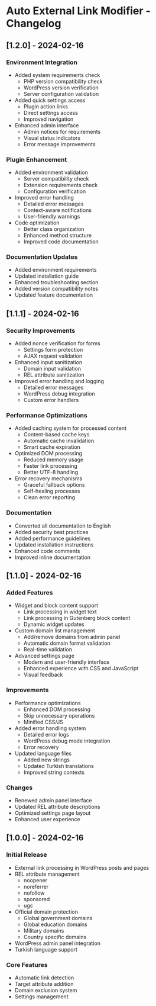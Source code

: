 # Auto External Link Modifier - Changelog

## [1.2.0] - 2024-02-16

### Environment Integration
- Added system requirements check
  - PHP version compatibility check
  - WordPress version verification
  - Server configuration validation
- Added quick settings access
  - Plugin action links
  - Direct settings access
  - Improved navigation
- Enhanced admin interface
  - Admin notices for requirements
  - Visual status indicators
  - Error message improvements

### Plugin Enhancement
- Added environment validation
  - Server compatibility check
  - Extension requirements check
  - Configuration verification
- Improved error handling
  - Detailed error messages
  - Context-aware notifications
  - User-friendly warnings
- Code optimization
  - Better class organization
  - Enhanced method structure
  - Improved code documentation

### Documentation Updates
- Added environment requirements
- Updated installation guide
- Enhanced troubleshooting section
- Added version compatibility notes
- Updated feature documentation

## [1.1.1] - 2024-02-16

### Security Improvements
- Added nonce verification for forms
  - Settings form protection
  - AJAX request validation
- Enhanced input sanitization
  - Domain input validation
  - REL attribute sanitization
- Improved error handling and logging
  - Detailed error messages
  - WordPress debug integration
  - Custom error handlers

### Performance Optimizations
- Added caching system for processed content
  - Content-based cache keys
  - Automatic cache invalidation
  - Smart cache expiration
- Optimized DOM processing
  - Reduced memory usage
  - Faster link processing
  - Better UTF-8 handling
- Error recovery mechanisms
  - Graceful fallback options
  - Self-healing processes
  - Clean error reporting

### Documentation
- Converted all documentation to English
- Added security best practices
- Added performance guidelines
- Updated installation instructions
- Enhanced code comments
- Improved inline documentation

## [1.1.0] - 2024-02-16

### Added Features
- Widget and block content support
  - Link processing in widget text
  - Link processing in Gutenberg block content
  - Dynamic widget updates
- Custom domain list management
  - Add/remove domains from admin panel
  - Automatic domain format validation
  - Real-time validation
- Advanced settings page
  - Modern and user-friendly interface
  - Enhanced experience with CSS and JavaScript
  - Visual feedback

### Improvements
- Performance optimizations
  - Enhanced DOM processing
  - Skip unnecessary operations
  - Minified CSS/JS
- Added error handling system
  - Detailed error logs
  - WordPress debug mode integration
  - Error recovery
- Updated language files
  - Added new strings
  - Updated Turkish translations
  - Improved string contexts

### Changes
- Renewed admin panel interface
- Updated REL attribute descriptions
- Optimized settings page layout
- Enhanced user experience

## [1.0.0] - 2024-02-16

### Initial Release
- External link processing in WordPress posts and pages
- REL attribute management
  - noopener
  - noreferrer
  - nofollow
  - sponsored
  - ugc
- Official domain protection
  - Global government domains
  - Global education domains
  - Military domains
  - Country specific domains
- WordPress admin panel integration
- Turkish language support

### Core Features
- Automatic link detection
- Target attribute addition
- Domain exclusion system
- Settings management
